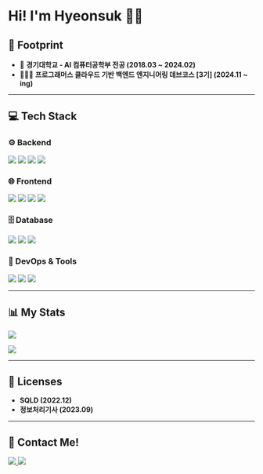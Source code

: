 # Hi! I'm Hyeonsuk 🙋‍♂️

## 👣 Footprint
- 🏫 **경기대학교 - AI 컴퓨터공학부 전공 (2018.03 ~ 2024.02)** 
- 🧑🏻‍💻 **프로그래머스 클라우드 기반 백엔드 엔지니어링 데브코스 [3기] (2024.11 ~ ing)**	 

---

## 💻 Tech Stack

### ⚙️ Backend
<p align="left">
  <img src="https://img.shields.io/badge/Java-007396?style=flat&logo=openJDK&logoColor=white"/>
  <img src="https://img.shields.io/badge/Spring-6DB33F?style=flat&logo=Spring&logoColor=white"/>
  <img src="https://img.shields.io/badge/SpringBoot-6DB33F?style=flat&logo=SpringBoot&logoColor=white"/>
  <img src="https://img.shields.io/badge/JPA-59666C?style=flat&logo=Hibernate&logoColor=white"/>
</p>

### 🌐 Frontend
<p align="left">
  <img src="https://img.shields.io/badge/HTML5-E34F26?style=flat&logo=HTML5&logoColor=white" />
  <img src="https://img.shields.io/badge/CSS3-1572B6?style=flat&logo=CSS3&logoColor=white" />
  <img src="https://img.shields.io/badge/JavaScript-F7DF1E?style=flat&logo=JavaScript&logoColor=white" />
  <img src="https://img.shields.io/badge/jQuery-0769AD?style=flat&logo=jQuery&logoColor=white" />
</p>

### 🗄️ Database
<p align="left">
  <img src="https://img.shields.io/badge/Oracle%20SQL-F80000?style=flat&logo=Oracle&logoColor=white" />
  <img src="https://img.shields.io/badge/MySQL-4479A1?style=flat&logo=MySQL&logoColor=white" />
  <img src="https://img.shields.io/badge/h2-87CEEB?style=flat&logo=h2&logoColor=white" />
</p>

### 🚀 DevOps & Tools
<p align="left">
  <img src="https://img.shields.io/badge/Docker-2496ED?style=flat&logo=Docker&logoColor=white"/>
  <img src="https://img.shields.io/badge/Git-F05032?style=flat&logo=Git&logoColor=white"/>
  <img src="https://img.shields.io/badge/GitHub-181717?style=flat&logo=GitHub&logoColor=white"/>
</p>

---

## 📊 My Stats
<p align="left">
  <img src="https://hits.seeyoufarm.com/api/count/incr/badge.svg?url=https%3A%2F%2Fgithub.com%2Fjanghyeonsuk&count_bg=%23F29494&title_bg=%232F2E2E&icon=github.svg&icon_color=%23FFFFFF&title=Github+Views&edge_flat=false"/>
</p>
<p align="left">
  <img src="https://github-readme-stats.vercel.app/api/top-langs/?username=janghyeonsuk&layout=compact">
</p>

---

## 📃 Licenses
- **SQLD (2022.12)**  
- **정보처리기사 (2023.09)**  

---

## 🚀 Contact Me!
<p align="left">
  <a href="mailto:vkdnjdjxor@naver.com">
    <img src="https://img.shields.io/badge/Gmail-d14836?style=flat&logo=Gmail&logoColor=white"/>
  </a>
  <a href="https://velog.io/@janghyeonsuk/posts">
    <img src="https://img.shields.io/badge/Velog-20C997?style=flat&logo=Velog&logoColor=white"/>
  </a>
</p>
